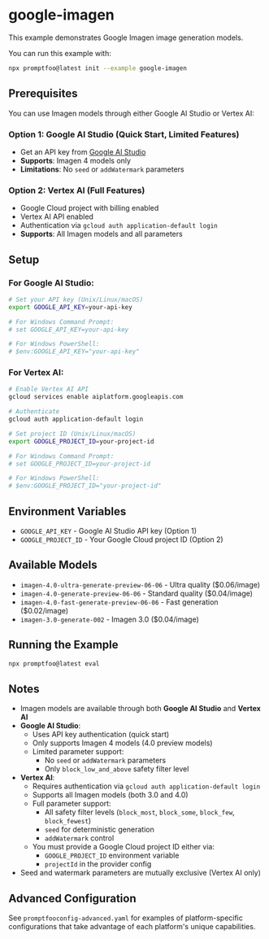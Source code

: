 # google-imagen

This example demonstrates Google Imagen image generation models.

You can run this example with:

```bash
npx promptfoo@latest init --example google-imagen
```

## Prerequisites

You can use Imagen models through either Google AI Studio or Vertex AI:

### Option 1: Google AI Studio (Quick Start, Limited Features)

- Get an API key from [Google AI Studio](https://aistudio.google.com/apikey)
- **Supports**: Imagen 4 models only
- **Limitations**: No `seed` or `addWatermark` parameters

### Option 2: Vertex AI (Full Features)

- Google Cloud project with billing enabled
- Vertex AI API enabled
- Authentication via `gcloud auth application-default login`
- **Supports**: All Imagen models and all parameters

## Setup

### For Google AI Studio:

```bash
# Set your API key (Unix/Linux/macOS)
export GOOGLE_API_KEY=your-api-key

# For Windows Command Prompt:
# set GOOGLE_API_KEY=your-api-key

# For Windows PowerShell:
# $env:GOOGLE_API_KEY="your-api-key"
```

### For Vertex AI:

```bash
# Enable Vertex AI API
gcloud services enable aiplatform.googleapis.com

# Authenticate
gcloud auth application-default login

# Set project ID (Unix/Linux/macOS)
export GOOGLE_PROJECT_ID=your-project-id

# For Windows Command Prompt:
# set GOOGLE_PROJECT_ID=your-project-id

# For Windows PowerShell:
# $env:GOOGLE_PROJECT_ID="your-project-id"
```

## Environment Variables

- `GOOGLE_API_KEY` - Google AI Studio API key (Option 1)
- `GOOGLE_PROJECT_ID` - Your Google Cloud project ID (Option 2)

## Available Models

- `imagen-4.0-ultra-generate-preview-06-06` - Ultra quality ($0.06/image)
- `imagen-4.0-generate-preview-06-06` - Standard quality ($0.04/image)
- `imagen-4.0-fast-generate-preview-06-06` - Fast generation ($0.02/image)
- `imagen-3.0-generate-002` - Imagen 3.0 ($0.04/image)

## Running the Example

```bash
npx promptfoo@latest eval
```

## Notes

- Imagen models are available through both **Google AI Studio** and **Vertex AI**
- **Google AI Studio**:
  - Uses API key authentication (quick start)
  - Only supports Imagen 4 models (4.0 preview models)
  - Limited parameter support:
    - No `seed` or `addWatermark` parameters
    - Only `block_low_and_above` safety filter level
- **Vertex AI**:
  - Requires authentication via `gcloud auth application-default login`
  - Supports all Imagen models (both 3.0 and 4.0)
  - Full parameter support:
    - All safety filter levels (`block_most`, `block_some`, `block_few`, `block_fewest`)
    - `seed` for deterministic generation
    - `addWatermark` control
  - You must provide a Google Cloud project ID either via:
    - `GOOGLE_PROJECT_ID` environment variable
    - `projectId` in the provider config
- Seed and watermark parameters are mutually exclusive (Vertex AI only)

## Advanced Configuration

See `promptfooconfig-advanced.yaml` for examples of platform-specific configurations that take advantage of each platform's unique capabilities.
